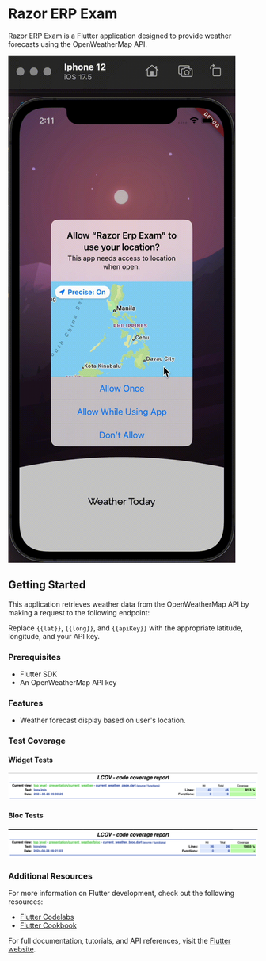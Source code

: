 # Razor ERP Exam

Razor ERP Exam is a Flutter application designed to provide weather forecasts using the OpenWeatherMap API.

![Demo](docs/demo.gif)

## Getting Started

This application retrieves weather data from the OpenWeatherMap API by making a request to the following endpoint:

Replace `{{lat}}`, `{{long}}`, and `{{apiKey}}` with the appropriate latitude, longitude, and your API key.

### Prerequisites

- Flutter SDK
- An OpenWeatherMap API key

### Features

- Weather forecast display based on user's location.

### Test Coverage


#### Widget Tests

![Widget Test Coverage](docs/widget_test.png)

#### Bloc Tests

![Bloc Test Coverage](docs/bloc_test.png)

### Additional Resources

For more information on Flutter development, check out the following resources:

- [Flutter Codelabs](https://docs.flutter.dev/get-started/codelab)
- [Flutter Cookbook](https://docs.flutter.dev/cookbook)

For full documentation, tutorials, and API references, visit the [Flutter website](https://docs.flutter.dev/).
